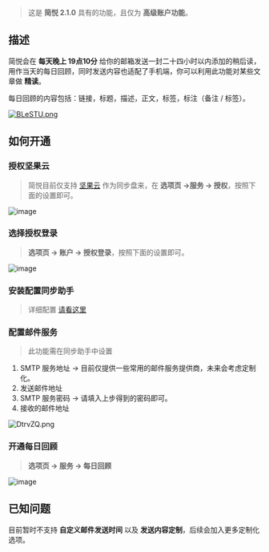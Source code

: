>  这是 **简悦 2.1.0** 具有的功能，且仅为 **高级账户功能**。

描述
---

简悦会在 **每天晚上 19点10分** 给你的邮箱发送一封二十四小时以内添加的稍后读，用作当天的每日回顾，同时发送内容也适配了手机端，你可以利用此功能对某些文章做 **精读**。

每日回顾的内容包括：链接，标题，描述，正文，标签，标注（备注 / 标签）。

[![BLeSTU.png](https://s1.ax1x.com/2020/11/10/BLeSTU.png)](https://imgchr.com/i/BLeSTU)

如何开通
---

### 授权坚果云

> 简悦目前仅支持 [坚果云](坚果云) 作为同步盘来，在 **选项页 →服务 → 授权**，按照下面的设置即可。

![image](https://user-images.githubusercontent.com/81074/139782099-69181c49-6687-4c77-8916-4e9e1efd9791.png)

### 选择授权登录

> **选项页 → 账户 → 授权登录**，按照下面的设置即可。

![image](https://user-images.githubusercontent.com/81074/139782413-6121770b-49e6-4206-bf3a-fecb5295bfdc.png)

### 安装配置同步助手

> 详细配置 [请看这里](https://github.com/Kenshin/simpread/discussions/2754) 

### 配置邮件服务

> 此功能需在同步助手中设置

1. SMTP 服务地址 → 目前仅提供一些常用的邮件服务提供商，未来会考虑定制化。
2. 发送邮件地址
3. SMTP 服务密码 → 请填入上步得到的密码即可。
4. 接收的邮件地址

![DtrvZQ.png](https://z3.ax1x.com/2020/11/24/DtrvZQ.md.png)

### 开通每日回顾

> **选项页 → 服务 → 每日回顾**

![image](https://user-images.githubusercontent.com/81074/139782848-4a6c82aa-a99b-47a5-b50c-464dea79811e.png)

已知问题
---

目前暂时不支持 **自定义邮件发送时间** 以及 **发送内容定制**，后续会加入更多定制化选项。
